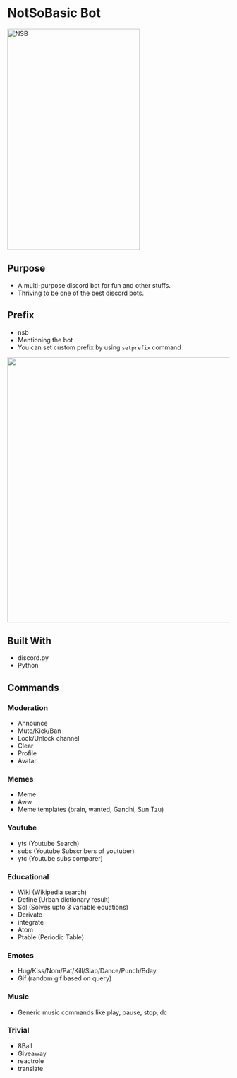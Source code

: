 # NotSoBasic Bot

<img src="http://imgur.com/gallery/4QgqNiB" width=300 height=500 alt=NSB>

## Purpose

- A multi-purpose discord bot for fun and other stuffs.
- Thriving to be one of the best discord bots.

## Prefix

- nsb
- Mentioning the bot
- You can set custom prefix by using ```setprefix``` command

<img src="https://user-images.githubusercontent.com/66621951/116613328-294b1480-a956-11eb-84aa-b8847aca0cc3.gif" width=700 height = 600>

## Built With

- discord.py
- Python

## Commands

### Moderation

- Announce
- Mute/Kick/Ban
- Lock/Unlock channel
- Clear
- Profile
- Avatar

### Memes

- Meme
- Aww
- Meme templates (brain, wanted, Gandhi, Sun Tzu)

### Youtube

- yts (Youtube Search)
- subs (Youtube Subscribers of youtuber)
- ytc (Youtube subs comparer)

### Educational

- Wiki (Wikipedia search)
- Define (Urban dictionary result)
- Sol (Solves upto 3 variable equations)
- Derivate
- integrate
- Atom
- Ptable (Periodic Table)

### Emotes

- Hug/Kiss/Nom/Pat/Kill/Slap/Dance/Punch/Bday
- Gif (random gif based on query)

### Music

- Generic music commands like play, pause, stop, dc

### Trivial

- 8Ball
- Giveaway
- reactrole
- translate